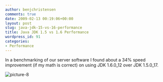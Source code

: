 ```yaml
---
author: benjchristensen
comments: true
date: 2009-02-13 00:19:06+00:00
layout: post
slug: java-jdk-15-vs-16-performance
title: Java JDK 1.5 vs 1.6 Performance
wordpress_id: 91
categories:
- Performance
---
```


In a benchmarking of our server software I found about a 34% speed improvement (if my math is correct) on using JDK 1.6.0_12 over JDK 1.5.0_17.

![picture-8](http://benjchristensen.files.wordpress.com/2009/02/picture-8.png)
